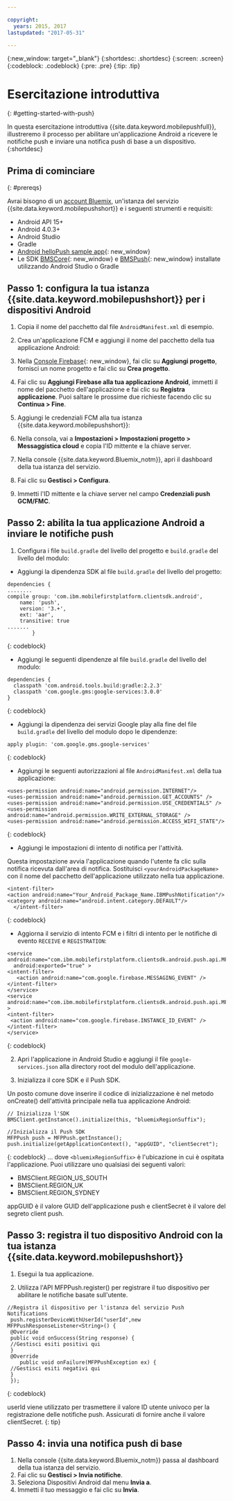 ```yaml
---

copyright:
  years: 2015, 2017
lastupdated: "2017-05-31"

---
```


{:new_window: target="_blank"}
{:shortdesc: .shortdesc}
{:screen: .screen}
{:codeblock: .codeblock}
{:pre: .pre}
{:tip: .tip}

# Esercitazione introduttiva
{: #getting-started-with-push}

In questa esercitazione introduttiva {{site.data.keyword.mobilepushfull}}, illustreremo il processo per abilitare un'applicazione Android a ricevere le notifiche push e inviare una notifica push di base a un dispositivo.
{:shortdesc}

<div id="prerequisites"></div>

## Prima di cominciare
{: #prereqs}

Avrai bisogno di un [account Bluemix](https://console.bluemix.net/registration/), un'istanza del servizio
{{site.data.keyword.mobilepushshort}} e i seguenti strumenti e requisiti:

  * Android API 15+
  * Android 4.0.3+
  * Android Studio
  * Gradle
  * [Android helloPush sample app](https://github.com/ibm-bluemix-mobile-services/bms-samples-android-hellopush){: new_window}
  * Le SDK [BMSCore](https://github.com/ibm-bluemix-mobile-services/bms-clientsdk-android-core){: new_window} e
  [BMSPush](https://github.com/ibm-bluemix-mobile-services/bms-clientsdk-android-push){: new_window} installate utilizzando
  Android Studio o Gradle

## Passo 1: configura la tua istanza {{site.data.keyword.mobilepushshort}} per i dispositivi Android

1. Copia il nome del pacchetto dal file `AndroidManifest.xml` di esempio.

2. Crea un'applicazione FCM e aggiungi il nome del pacchetto della tua applicazione Android:
  1. Nella [Console Firebase](https://console.firebase.google.com){: new_window}, fai clic su **Aggiungi progetto**, fornisci
  un nome progetto e fai clic su **Crea progetto**.
  2. Fai clic su **Aggiungi Firebase alla tua applicazione Android**, immetti il nome del pacchetto dell'applicazione e fai clic su **Registra applicazione**. Puoi saltare le prossime due
  richieste facendo clic su **Continua > Fine**. 

3. Aggiungi le credenziali FCM alla tua istanza {{site.data.keyword.mobilepushshort}}:
  1. Nella consola, vai a **Impostazioni > Impostazioni progetto > Messaggistica cloud** e copia l'ID mittente e la chiave server.
  2. Nella console {{site.data.keyword.Bluemix_notm}}, apri il dashboard della tua istanza del servizio.
  3. Fai clic su **Gestisci > Configura**.
  4. Immetti l'ID mittente e la chiave server nel campo **Credenziali push GCM/FMC**.

## Passo 2: abilita la tua applicazione Android a inviare le notifiche push

1. Configura i file `build.gradle` del livello del progetto e `build.gradle` del livello del modulo:

  * Aggiungi la dipendenza SDK al file `build.gradle` del livello del progetto:
  
  ```
  dependencies {
  ........
  compile group: 'com.ibm.mobilefirstplatform.clientsdk.android',
      name: 'push',
      version: '3.+',
      ext: 'aar',
      transitive: true
  .......
	      }
  ```
  {: codeblock}

  * Aggiungi le seguenti dipendenze al file `build.gradle` del livello del modulo:
  
  ```
  dependencies {
    classpath 'com.android.tools.build:gradle:2.2.3'
    classpath 'com.google.gms:google-services:3.0.0'
  }
  ```
  {: codeblock}
  
  * Aggiungi la dipendenza dei servizi Google play alla fine del file `build.gradle` del livello del modulo dopo le dipendenze:
  
  ```
  apply plugin: 'com.google.gms.google-services'
  ```
  {: codeblock}
  
  * Aggiungi le seguenti autorizzazioni al file `AndroidManifest.xml` della tua applicazione:
  
  ```
  <uses-permission android:name="android.permission.INTERNET"/>
<uses-permission android:name="android.permission.GET_ACCOUNTS" />
<uses-permission android:name="android.permission.USE_CREDENTIALS" />
<uses-permission android:name="android.permission.WRITE_EXTERNAL_STORAGE" />
<uses-permission android:name="android.permission.ACCESS_WIFI_STATE"/>
  ```
  {: codeblock}
  
  * Aggiungi le impostazioni di intento di notifica per l'attività. 
  
  Questa impostazione avvia l'applicazione quando l'utente fa clic sulla notifica ricevuta dall'area di notifica. Sostituisci
  `<yourAndroidPackageName>` con il nome del pacchetto dell'applicazione utilizzato nella tua applicazione.
  
  ```
  <intent-filter>
  <action android:name="Your_Android_Package_Name.IBMPushNotification"/>
  <category android:name="android.intent.category.DEFAULT"/>
 	</intent-filter>
  ```
  {: codeblock}
  
  * Aggiorna il servizio di intento FCM e i filtri di intento per le notifiche di evento `RECEIVE` e `REGISTRATION`:
  
  ```
  <service android:name="com.ibm.mobilefirstplatform.clientsdk.android.push.api.MFPPushIntentService"
    android:exported="true" >
  <intent-filter>
     <action android:name="com.google.firebase.MESSAGING_EVENT" />
  </intent-filter>
  </service>
  <service
  android:name="com.ibm.mobilefirstplatform.clientsdk.android.push.api.MFPPush"android:exported="true" >
  <intent-filter>
   <action android:name="com.google.firebase.INSTANCE_ID_EVENT" />
  </intent-filter>
  </service>
  ```
  {: codeblock}
  
2. Apri l'applicazione in Android Studio e aggiungi il file `google-services.json` alla directory root del modulo dell'applicazione.

3. Inizializza il core SDK e il Push SDK. 

Un posto comune dove inserire il codice di inizializzazione è nel metodo onCreate() dell'attività principale nella tua applicazione Android: 

```
// Inizializza l'SDK
BMSClient.getInstance().initialize(this, "bluemixRegionSuffix");

//Inizializza il Push SDK
MFPPush push = MFPPush.getInstance();
push.initialize(getApplicationContext(), "appGUID", "clientSecret");
```
{: codeblock}
... dove `<bluemixRegionSuffix>` è l'ubicazione in cui è ospitata l'applicazione. Puoi utilizzare uno qualsiasi dei seguenti valori:

  * BMSClient.REGION_US_SOUTH
  * BMSClient.REGION_UK
  * BMSClient.REGION_SYDNEY

appGUID è il valore GUID dell'applicazione push e clientSecret è il valore del segreto client push. 

## Passo 3: registra il tuo dispositivo Android con la tua istanza {{site.data.keyword.mobilepushshort}}

1. Esegui la tua applicazione.

2. Utilizza l'API MFPPush.register() per registrare il tuo dispositivo per abilitare le notifiche basate sull'utente.

```
//Registra il dispositivo per l'istanza del servizio Push Notifications
 push.registerDeviceWithUserId("userId",new MFPPushResponseListener<String>() {
 @Override	
 public void onSuccess(String response) {
 //Gestisci esiti positivi qui
 }
 @Override
    public void onFailure(MFPPushException ex) {
 //Gestisci esiti negativi qui
 }
 });
 ```
 {: codeblock}
 
 
 userId viene utilizzato per trasmettere il valore ID utente univoco per la registrazione delle notifiche push. Assicurati di fornire anche il valore clientSecret.
 {: tip}
 
 ## Passo 4: invia una notifica push di base
 
 1. Nella console {{site.data.keyword.Bluemix_notm}} passa al dashboard della tua istanza del servizio.
 2. Fai clic su **Gestisci > Invia notifiche**.
 3. Seleziona Dispositivi Android dal menu **Invia a**.
 4. Immetti il tuo messaggio e fai clic su **Invia**. 
 
